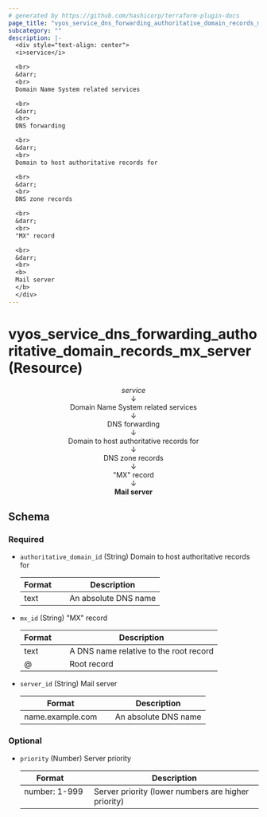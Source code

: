 ```yaml
---
# generated by https://github.com/hashicorp/terraform-plugin-docs
page_title: "vyos_service_dns_forwarding_authoritative_domain_records_mx_server Resource - vyos"
subcategory: ""
description: |-
  <div style="text-align: center">
  <i>service</i>

  <br>
  &darr;
  <br>
  Domain Name System related services

  <br>
  &darr;
  <br>
  DNS forwarding

  <br>
  &darr;
  <br>
  Domain to host authoritative records for

  <br>
  &darr;
  <br>
  DNS zone records

  <br>
  &darr;
  <br>
  "MX" record

  <br>
  &darr;
  <br>
  <b>
  Mail server
  </b>
  </div>
---
```


# vyos_service_dns_forwarding_authoritative_domain_records_mx_server (Resource)

<div style="text-align: center">
<i>service</i>

<br>
&darr;
<br>
Domain Name System related services

<br>
&darr;
<br>
DNS forwarding

<br>
&darr;
<br>
Domain to host authoritative records for

<br>
&darr;
<br>
DNS zone records

<br>
&darr;
<br>
"MX" record

<br>
&darr;
<br>
<b>
Mail server
</b>
</div>



<!-- schema generated by tfplugindocs -->
## Schema

### Required

- `authoritative_domain_id` (String) Domain to host authoritative records for

    |  Format &emsp; | Description  |
    |----------|---------------|
    |  text  &emsp; |  An absolute DNS name  |
- `mx_id` (String) "MX" record

    |  Format &emsp; | Description  |
    |----------|---------------|
    |  text  &emsp; |  A DNS name relative to the root record  |
    |  @  &emsp; |  Root record  |
- `server_id` (String) Mail server

    |  Format &emsp; | Description  |
    |----------|---------------|
    |  name.example.com  &emsp; |  An absolute DNS name  |

### Optional

- `priority` (Number) Server priority

    |  Format &emsp; | Description  |
    |----------|---------------|
    |  number: 1-999  &emsp; |  Server priority (lower numbers are higher priority)  |
